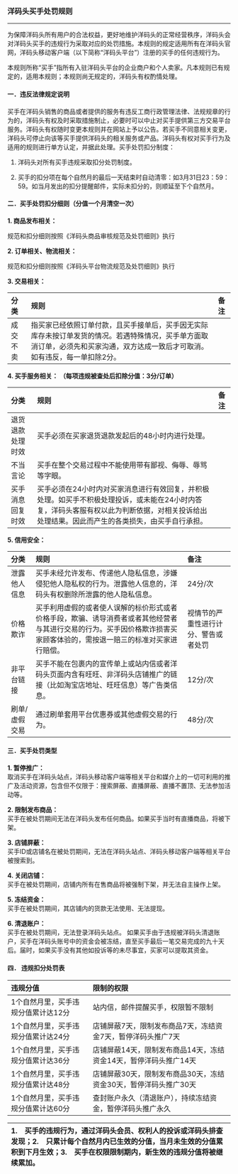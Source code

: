 ### 洋码头买手处罚规则

---

为保障洋码头所有用户的合法权益，更好地维护洋码头的正常经营秩序，洋码头会对洋码头买手的违规行为采取对应的处罚措施。本规则的规定适用所有在洋码头官网，洋码头移动客户端（以下简称“洋码头平台”）注册的买手的任何违规行为。

本规则所称“买手”指所有入驻洋码头平台的企业商户和个人卖家。凡本规则已有规定的，适用本规则；本规则尚无规定的，洋码头有权酌情处理。

#### 一．违反法律规定说明

买手在洋码头销售的商品或者提供的服务有违反工商行政管理法律、法规规章的行为的，洋码头有权及时采取措施制止，必要时可以中止对买手提供第三方交易平台服务。洋码头有权随时变更本规则并在网站上予以公告。若买手不同意相关变更，洋码头可停止向该等买手提供洋码头的相关服务或产品。洋码头有权对买手行为及适用的规则进行单方认定，并据此处理。买手处罚扣分制度：

1. 洋码头对所有买手违规采取扣分处罚制度。

2. 买手的扣分项在每个自然月的最后一天结束时自动清零：如3月31日23：59：59。如当月发出的扣分提醒邮件，实际未扣分的，则顺延至下个自然月。

#### 二．买手处罚扣分细则（分值一个月清空一次）

**1. 商品发布相关：**

规范和扣分细则按照《洋码头商品审核规范及处罚细则》执行

**2. 订单相关、物流相关：**

规范和扣分细则按照《洋码头平台物流规范及处罚细则》执行

**3. 交易相关：**

| 分类 | 规则 | 备注 |
| :--- | :--- | :--- |
| 成交不卖 | 指买家已经依照订单付款，且买手接单后，买手因无实际库存未按订单发货的情况。若遇特殊情况，买手单方面取消订单，必须先和买家沟通，双方达成一致后才可取消。如有违反，每一单扣除2分。 |  |

**4. 买手服务相关： （每项违规被查处后扣除分值：3分/订单）**

| 分类 | 规则 | 备注 |
| :--- | :--- | :--- |
| 退货退款处理时效 | 买手必须在买家退货退款发起后的48小时内进行处理。 |  |
| 不当言论 | 买手在整个交易过程中不能使用带有鄙视、侮辱、辱骂等字眼。 |  |
| 买手消息回复时效 | 买手必须在24小时内对买家消息进行有效回复，并积极处理。如买手不积极处理投诉，或未能在24小时内答复，洋码头客服有权以此为判断依据，对相关投诉给出处理结果。因此而产生的各类损失，由买手自行承担。 |  |

**5. 信用安全：**

| 分类 | 规则 | 备注 |
| :--- | :--- | :--- |
| 泄露他人信息 | 买手未经允许发布、传递他人隐私信息，涉嫌侵犯他人隐私权的行为。泄露他人信息的，洋码头有权删除所泄露的他人隐私信息。 | 24分/次 |
| 价格欺诈 | 买手利用虚假的或者使人误解的标价形式或者价格手段，欺骗、诱导消费者或者其他经营者与其进行交易的行为。买手因价格欺诈损害买家顾客体验的，需按退一赔三的标准对买家进行赔偿。 | 视情节的严重性进行计分、警告或者处罚 |
| 非平台链接 | 买手不能在包裹内的宣传单上或站内信或者洋码头页面内含有旺旺、非洋码头店铺推广的链接（比如淘宝店地址、旺旺信息）等广告类信息。 | 12分/次 |
| 刷单/虚假交易 | 通过刷单套用平台优惠券或其他虚假交易的行为。 | 48分/次 |

#### 三．买手处罚类型

**1. 暂停推广：**  
取消买手在洋码头站点，洋码头移动客户端等相关平台和媒介上的一切可利用的推广及活动资源，包含但不仅限于：搜索屏蔽、直播屏蔽、直播不置顶、无法参加活动等。

**2. 限制发布商品：**  
买手在被处罚期间无法在洋码头发布任何商品。如果买手当时有直播商品，将被下架。

**3. 店铺屏蔽：**  
买手ID或店铺名在被处罚期间，无法在洋码头站点、洋码头移动客户端等相关平台被搜索到。

**4. 关闭店铺：**  
买手在被处罚期间，店铺内所有在售商品将被强制下架，并无法自主操作上架。

**5. 冻结资金：**  
买手在被处罚期间，其店铺内的货款无法使用、无法提现。

**6. 清退账户：**  
买手在被处罚期间，无法登录洋码头站点。 如果买手由于违规被洋码头清退账户，买手在洋码头账号中的资金会被冻结，直至买手最后一笔交易完成的九十天后。届时，如果买手没有其他如投诉等的未尽事宜，买家可以提取其资金。

#### 四． 违规扣分处罚表

| 违规分值 | 限制的权限 |
| :--- | :--- |
| 1个自然月里，买手违规分值累计达12分 | 站内信，邮件提醒买手，权限暂不限制 |
| 1个自然月里，买手违规分值累计达24分 | 店铺屏蔽7天，限制发布商品7天，冻结资金7天，暂停洋码头推广7天 |
| 1个自然月里，买手违规分值累计达36分 | 店铺屏蔽14天，限制发布商品14天，冻结资金14天，暂停洋码头推广14天 |
| 1个自然月里，买手违规分值累计达48分 | 店铺屏蔽30天，限制发布商品30天，冻结资金30天，暂停洋码头推广30天 |
| 1个自然月里，买手违规分值累计达60分 | 查封账户永久（清退账户），持续冻结资金，暂停洋码头推广永久 |

| 1.　买手的违规行为，通过洋码头会员、权利人的投诉或洋码头排查发现；2.　只累计每个自然月内已生效的分值，当月未生效的分值累积到下月生效；3.　买手在权限限制期内，新生效的违规分值将被继续累加。 |
| :--- |




